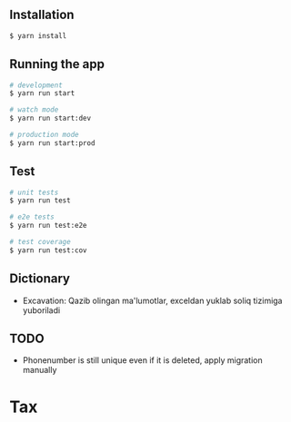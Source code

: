 ## Installation

```bash
$ yarn install
```

## Running the app

```bash
# development
$ yarn run start

# watch mode
$ yarn run start:dev

# production mode
$ yarn run start:prod
```

## Test

```bash
# unit tests
$ yarn run test

# e2e tests
$ yarn run test:e2e

# test coverage
$ yarn run test:cov
```

## Dictionary

- Excavation: Qazib olingan ma'lumotlar, exceldan yuklab soliq tizimiga yuboriladi

## TODO

- Phonenumber is still unique even if it is deleted, apply migration manually
# Tax
